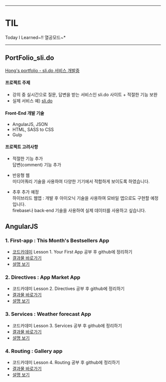 ******************************************************
# TIL
Today I Learned~!! 열공모드~*
******************************************************

## PortFolio_sli.do
[Hong's portfolio - sli.do 서비스 개발중](https://sharryhong.github.io/TIL/angularjs/hs_slido/dist/index.html)

#### 프로젝트 주제 

- 강의 중 실시간으로 질문, 답변을 받는 서비스인 sli.do 사이트 + 적절한 기능 보완 <br>
- 실제 서비스 예) [sli.do](https://app.sli.do/event/qao1egje/ask)

#### Front-End 개발 기술

- AngularJS, JSON
- HTML, SASS to CSS 
- Gulp

#### 프로젝트 고려사항

- 적절한 기능 추가<br>
답변(comment) 기능 추가

- 반응형 웹 <br>
미디어쿼리 기술을 사용하여 다양한 기기에서 적합하게 보이도록 하였습니다.

- 추후 추가 예정 <br>
하이브리드 웹앱 : 개발 후 아이오닉 기술을 사용하여 모바일 앱으로도 구현할 예정입니다.<br>
firebase나 back-end 기술을 사용하여 실제 데이터를 사용하고 싶습니다. 



## AngularJS

### 1. First-app : This Month's Bestsellers App
- [코드카데미](https://www.codecademy.com) Lesson 1. Your First App 공부 후 github에 정리하기
- [결과물 바로가기](https://sharryhong.github.io/TIL/angularjs/01_first_app)
- [설명 보기](https://github.com/sharryhong/TIL/tree/master/angularjs/01_first_app)

### 2. Directives : App Market App
- 코드카데미 Lesson 2. Directives 공부 후 github에 정리하기
- [결과물 바로가기](https://sharryhong.github.io/TIL/angularjs/02_directives)
- [설명 보기](https://github.com/sharryhong/TIL/tree/master/angularjs/02_directives)

### 3. Services : Weather forecast App
- 코드카데미 Lesson 3. Services 공부 후 github에 정리하기
- [결과물 바로가기](https://sharryhong.github.io/TIL/angularjs/03_services)
- [설명 보기](https://github.com/sharryhong/TIL/tree/master/angularjs/03_services)

### 4. Routing : Gallery app
- 코드카데미 Lesson 4. Routing 공부 후 github에 정리하기
- [결과물 바로가기](https://sharryhong.github.io/TIL/angularjs/04_routing)
- [설명 보기](https://github.com/sharryhong/TIL/tree/master/angularjs/04_routing)